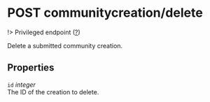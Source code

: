 # <span class="badge badge-light">POST</span> <span class="badge badge-light">communitycreation/delete</span>

!> Privileged endpoint ([?](privileged.md))

Delete a submitted community creation.

## Properties

`id` *integer*  
The ID of the creation to delete.



